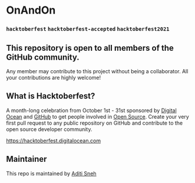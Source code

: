 # OnAndOn

### `hacktoberfest` `hacktoberfest-accepted` `hacktoberfest2021`

## This repository is open to all members of the GitHub community.

Any member may contribute to this project without being a collaborator. All your contributions are highly welcome!

## What is Hacktoberfest?
A month-long celebration from October 1st - 31st sponsored by [Digital Ocean](https://hacktoberfest.digitalocean.com/) and [GitHub](https://github.com/blog/2433-celebrate-open-source-this-october-with-hacktoberfest) to get people involved in [Open Source](https://github.com/open-source). Create your very first pull request to any public repository on GitHub and contribute to the open source developer community.

https://hacktoberfest.digitalocean.com

## Maintainer

This repo is maintained by [Aditi Sneh](https://github.com/aditisneh)
